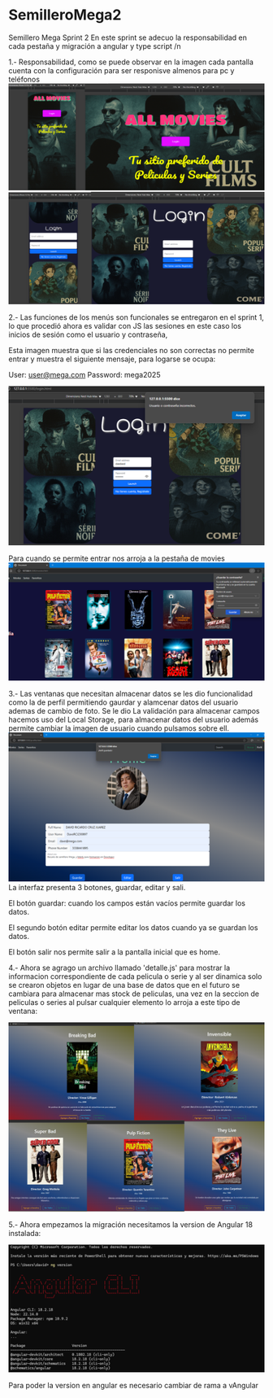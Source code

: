# SemilleroMega2
Semillero Mega Sprint 2
En este sprint se adecuo la responsabilidad en cada pestaña y migración a angular y type script
/n

1.- Responsabilidad, como se puede observar en la imagen cada pantalla cuenta con la configuración para ser responisve almenos para pc y teléfonos
![](/CapturasPantallaEntrega/Responsive1.png)
![](/CapturasPantallaEntrega/Responsive2.png)



2.- Las funciones de los menús son funcionales se entregaron en el sprint 1, lo que procedió ahora es validar con JS las sesiones en este caso los inicios de sesión como el usuario y contraseña, 


Esta imagen muestra que si las credenciales no son correctas no permite entrar y muestra el siguiente mensaje, para logarse se ocupa:


User: user@mega.com
Password: mega2025

![](/CapturasPantallaEntrega/contrasenia.png)


Para cuando se permite entrar nos arroja a la pestaña de movies 
![](/CapturasPantallaEntrega/verificacion.png)


3.- Las ventanas que necesitan almacenar datos se les dio funcionalidad como la de perfil permitiendo gaurdar y alamcenar datos del usuario ademas de cambio de foto.
Se le dio La validación para almacenar campos hacemos uso del Local Storage, para almacenar datos del usuario además permite cambiar la imagen de usuario cuando pulsamos sobre ell. 
![](/CapturasPantallaEntrega/perfil.png)
La interfaz presenta 3 botones, guardar, editar y sali.

El botón guardar: cuando los campos están vacíos permite guardar los datos.

El segundo botón editar permite editar los datos cuando ya se guardan los datos.

El botón salir nos permite salir a la pantalla inicial que es home.


4.- Ahora se agrago un archivo llamado 'detalle.js' para mostrar la informacion correspondiente de cada pelicula o serie y al ser dinamica solo se crearon objetos en lugar de una base de datos que en el futuro se cambiara para almacenar mas stock de peliculas,
una vez en la seccion de peliculas o series al pulsar cualquier elemento lo arroja a este tipo de ventana:


![](/CapturasPantallaEntrega/dinamicaScreen.png)

5.- Ahora empezamos la migración necesitamos la version de Angular 18 instalada: 


![](/CapturasPantallaEntrega/vAngular.png)

Para poder la version en angular es necesario cambiar de rama a vAngular



